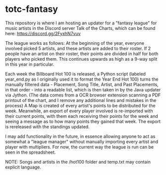 # totc-fantasy

This repository is where I am hosting an updater for a "fantasy league" for music artists in the Discord server Talk of the Charts, which can be found here: https://discord.gg/2FyxhN7vuv

The league works as follows: At the beginning of the year, everyone involved picked 5 artists, and these artists are added to their roster. If 2 people have an artist on their roster, their points are divided in half for both players who picked them. This continues upwards as high as a 9-way split in this year in particular.

Each week the Billboard Hot 100 is released, a Python script (labeled year_end.py as I originally used it to format the Year End Hot 100) turns the manually filtered data - Placement, Song Title, Artist, and Past Placements, in that order - into a readable list, which is then taken in by the Java updater via Jython. (The data comes from a OCR browser extension scanning a PDF printout of the chart, and I remove any additional lines and mistakes in the process) A Map is created of every artist's points to be distributed for the week. Meanwhile, an export of every player involved is re-imported with their current points, with them each receiving their points for the week and seeing a message as to how many points they gained that week. The export is rereleased with the standings updated.

I may add functionality in the future, in essence allowing anyone to act as somewhat a "league manager" without manually importing every artist and player with multipliers. For now, the current way the league is run can be seen in the spreadsheet. 


NOTE: Songs and artists in the /hot100 folder and temp.txt may contain explicit language.
